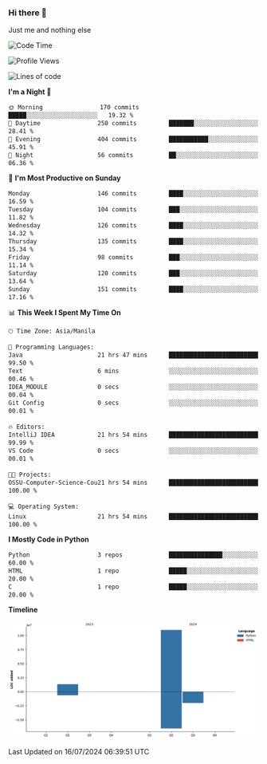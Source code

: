 ### Hi there 👋

Just me and nothing else


<!--START_SECTION:waka-->
![Code Time](http://img.shields.io/badge/Code%20Time-507%20hrs%2044%20mins-blue)

![Profile Views](http://img.shields.io/badge/Profile%20Views-8-blue)

![Lines of code](https://img.shields.io/badge/From%20Hello%20World%20I%27ve%20Written-12.3%20million%20lines%20of%20code-blue)

**I'm a Night 🦉** 

```text
🌞 Morning                170 commits         █████░░░░░░░░░░░░░░░░░░░░   19.32 % 
🌆 Daytime                250 commits         ███████░░░░░░░░░░░░░░░░░░   28.41 % 
🌃 Evening                404 commits         ███████████░░░░░░░░░░░░░░   45.91 % 
🌙 Night                  56 commits          ██░░░░░░░░░░░░░░░░░░░░░░░   06.36 % 
```
📅 **I'm Most Productive on Sunday** 

```text
Monday                   146 commits         ████░░░░░░░░░░░░░░░░░░░░░   16.59 % 
Tuesday                  104 commits         ███░░░░░░░░░░░░░░░░░░░░░░   11.82 % 
Wednesday                126 commits         ████░░░░░░░░░░░░░░░░░░░░░   14.32 % 
Thursday                 135 commits         ████░░░░░░░░░░░░░░░░░░░░░   15.34 % 
Friday                   98 commits          ███░░░░░░░░░░░░░░░░░░░░░░   11.14 % 
Saturday                 120 commits         ███░░░░░░░░░░░░░░░░░░░░░░   13.64 % 
Sunday                   151 commits         ████░░░░░░░░░░░░░░░░░░░░░   17.16 % 
```


📊 **This Week I Spent My Time On** 

```text
🕑︎ Time Zone: Asia/Manila

💬 Programming Languages: 
Java                     21 hrs 47 mins      █████████████████████████   99.50 % 
Text                     6 mins              ░░░░░░░░░░░░░░░░░░░░░░░░░   00.46 % 
IDEA_MODULE              0 secs              ░░░░░░░░░░░░░░░░░░░░░░░░░   00.04 % 
Git Config               0 secs              ░░░░░░░░░░░░░░░░░░░░░░░░░   00.01 % 

🔥 Editors: 
IntelliJ IDEA            21 hrs 54 mins      █████████████████████████   99.99 % 
VS Code                  0 secs              ░░░░░░░░░░░░░░░░░░░░░░░░░   00.01 % 

🐱‍💻 Projects: 
OSSU-Computer-Science-Cou21 hrs 54 mins      █████████████████████████   100.00 % 

💻 Operating System: 
Linux                    21 hrs 54 mins      █████████████████████████   100.00 % 
```

**I Mostly Code in Python** 

```text
Python                   3 repos             ███████████████░░░░░░░░░░   60.00 % 
HTML                     1 repo              █████░░░░░░░░░░░░░░░░░░░░   20.00 % 
C                        1 repo              █████░░░░░░░░░░░░░░░░░░░░   20.00 % 
```



**Timeline**

![Lines of Code chart](https://raw.githubusercontent.com/brutist/brutist/main/assets/bar_graph.png)


 Last Updated on 16/07/2024 06:39:51 UTC
<!--END_SECTION:waka-->
